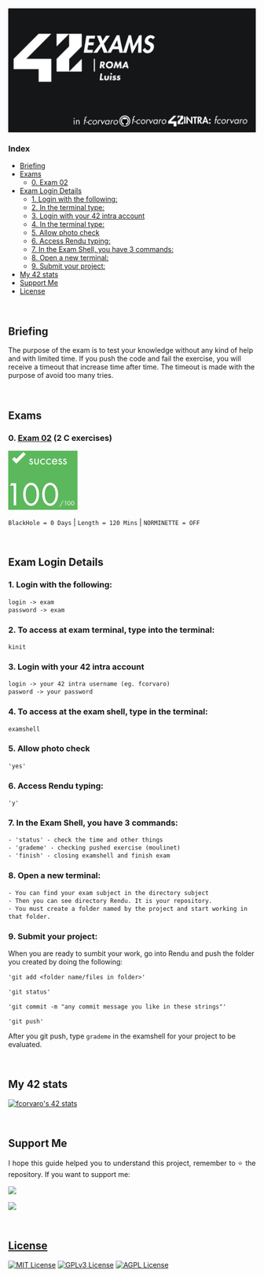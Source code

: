 # <a href="https://github.com/f-corvaro/42.common_core/tree/main"><img align="center" src="https://github.com/f-corvaro/42.common_core/blob/main/exams/.extra/42exams.png"></a>

### Index
- [Briefing](#briefing)
- [Exams](#exams)
	- [0. Exam 02](#0-exam-02-2-c-exercises)
- [Exam Login Details](#exam-login-details)
	- [1. Login with the following:](#1-login-with-the-following)
	- [2. In the terminal type:](#2-in-the-terminal-type)
	- [3. Login with your 42 intra account](#3-login-with-your-42-intra-account)
	- [4. In the terminal type:](#4-in-the-terminal-type)
	- [5. Allow photo check](#5-allow-photo-check)
	- [6. Access Rendu typing:](#6-access-rendu-typing)
	- [7. In the Exam Shell, you have 3 commands:](#7-in-the-exam-shell-you-have-3-commands)
	- [8. Open a new terminal:](#8-open-a-new-terminal)
	- [9. Submit your project:](#9-submit-your-project)
- [My 42 stats](#my-42-stats)
- [Support Me](#support-me)
- [License](#license)
<br>

## Briefing

The purpose of the exam is to test your knowledge without any kind of help and with limited time. If you push the code and fail the exercise, you will receive a timeout that increase time after time. The timeout is made with the purpose of avoid too many tries.

<br>

## Exams


<p align="justify">

### 0. [Exam 02](https://github.com/f-corvaro/42.common_core/tree/main/exams/exam-02) (2 C exercises)

[![fcorvaro's 42 Exam Rank 02 Score](https://github.com/f-corvaro/42.common_core/blob/main/.extra/100.png)](https://profile.intra.42.fr/users/fcorvaro)

```BlackHole = 0 Days``` | ```Length = 120 Mins``` | ```NORMINETTE = OFF```

</p>

<br>


## Exam Login Details

<p align="justify">

### 1. Login with the following:

```
login -> exam
password -> exam
```

### 2. To access at exam terminal, type into the terminal:

```
kinit
```
  
### 3. Login with your 42 intra account

```
login -> your 42 intra username (eg. fcorvaro)
pasword -> your password
```
  
### 4. To access at the exam shell, type in the terminal:

```
examshell
```

### 5. Allow photo check

```
'yes'
```
  
### 6. Access Rendu typing:

```
'y'
```

### 7. In the Exam Shell, you have 3 commands:

```
- 'status' - check the time and other things
- 'grademe' - checking pushed exercise (moulinet)
- 'finish' - closing examshell and finish exam
```
### 8. Open a new terminal:

```
- You can find your exam subject in the directory subject
- Then you can see directory Rendu. It is your repository.
- You must create a folder named by the project and start working in that folder.
```
### 9. Submit your project:

When you are ready to sumbit your work, go into Rendu and push the folder you created by doing the following:

```
'git add <folder name/files in folder>'
```

```
'git status'
```
```
'git commit -m "any commit message you like in these strings"'
```
```
'git push'
```
After you git push, type ```grademe``` in the examshell for your project to be evaluated.

</p>
  
<br>

## My 42 stats
	
[![fcorvaro's 42 stats](https://badge.mediaplus.ma/starryblue/fcorvaro?1337Badge=off&UM6P=off)](https://profile.intra.42.fr/users/fcorvaro)

<br>
  
## Support Me 

<p align="justify"> 
I hope this guide helped you to understand this project, remember to ⭐ the repository.
If you want to support me:</p>

<a href="https://ko-fi.com/fcorvaro"><img width="180" img align="center" src="https://github.com/f-corvaro/42.common_core/blob/main/.extra/support-me-ko-fi.svg">   
    
<a href="https://github.com/sponsors/f-corvaro"><img width="180" img align="center" src="https://github.com/f-corvaro/42.common_core/blob/main/.extra/support-me-github.svg">
 
<br>
  
## License

[![MIT License](https://img.shields.io/badge/License-MIT-green.svg)](https://choosealicense.com/licenses/mit/)
[![GPLv3 License](https://img.shields.io/badge/License-GPL%20v3-yellow.svg)](https://opensource.org/licenses/)
[![AGPL License](https://img.shields.io/badge/license-AGPL-blue.svg)](http://www.gnu.org/licenses/agpl-3.0)

  <br>
